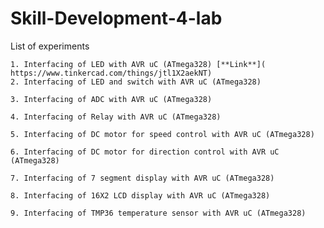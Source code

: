 # Skill-Development-4-lab
List of experiments

    1. Interfacing of LED with AVR uC (ATmega328) [**Link**]( https://www.tinkercad.com/things/jtl1X2aekNT)    
    2. Interfacing of LED and switch with AVR uC (ATmega328)
    
    3. Interfacing of ADC with AVR uC (ATmega328)
    
    4. Interfacing of Relay with AVR uC (ATmega328)
    
    5. Interfacing of DC motor for speed control with AVR uC (ATmega328)
    
    6. Interfacing of DC motor for direction control with AVR uC (ATmega328)
    
    7. Interfacing of 7 segment display with AVR uC (ATmega328)
    
    8. Interfacing of 16X2 LCD display with AVR uC (ATmega328)
    
    9. Interfacing of TMP36 temperature sensor with AVR uC (ATmega328)
   
